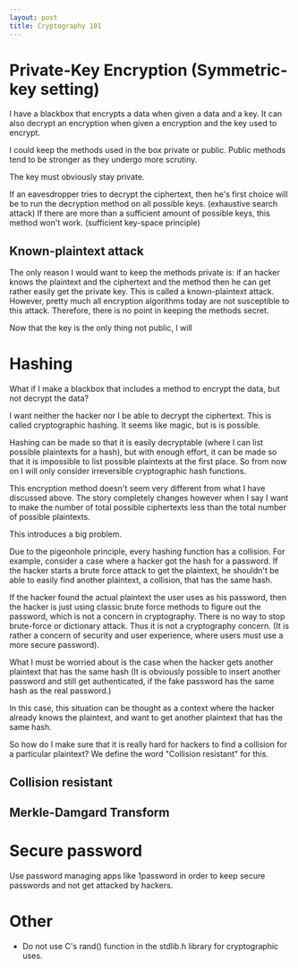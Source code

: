 ```yaml
---
layout: post
title: Cryptography 101
---
```

# Private-Key Encryption (Symmetric-key setting)
I have a blackbox that encrypts a data when given a data and a key. It can also decrypt an encryption when given a encryption and the key used to encrypt.

I could keep the methods used in the box private or public. Public methods tend to be stronger as they undergo more scrutiny.

The key must obviously stay private.

If an eavesdropper tries to decrypt the ciphertext, then he's first choice will be to  run the decryption method on all possible keys. (exhaustive search attack) If there are more than a sufficient amount of possible keys, this method won't work. (sufficient key-space principle)

## Known-plaintext attack
The only reason I would want to keep the methods private is: if an hacker knows the plaintext and the ciphertext and the method then he can get rather easily get the private key. This is called a known-plaintext attack. However, pretty much all encryption algorithms today are not susceptible to this attack. Therefore, there is no point in keeping the methods secret.

Now that the key is the only thing not public, I will

# Hashing
What if I make a blackbox that includes a method to encrypt the data, but not decrypt the data?

I want neither the hacker nor I be able to decrypt the ciphertext. This is called cryptographic hashing. It seems like magic, but is is possible.

Hashing can be made so that it is easily decryptable (where I can list possible plaintexts for a hash), but with enough effort, it can be made so that it is impossible to list possible plaintexts at the first place. So from now on I will only consider irreversible cryptographic hash functions.

This encryption method doesn't seem very different from what I have discussed above. The story completely changes however when I say I want to make the number of total possible ciphertexts less than the total number of possible plaintexts.

This introduces a big problem.

Due to the pigeonhole principle, every hashing function has a collision. For example, consider a case where a hacker got the hash for a password. If the hacker starts a brute force attack to get the plaintext, he shouldn't be able to easily find another plaintext, a collision, that has the same hash.

If the hacker found the actual plaintext the user uses as his password, then the hacker is just using classic brute force methods to figure out the password, which is not a concern in cryptography. There is no way to stop brute-force or dictionary attack. Thus it is not a cryptography concern. (It is rather a concern of security and user experience, where users must use a more secure password).

What I must be worried about is the case when the hacker gets another plaintext that has the same hash 
(It is obviously possible to insert another password and still get authenticated, if the fake password has the same hash as the real password.)

In this case, this situation can be thought as a context where the hacker already knows the plaintext, and want to get another plaintext that has the same hash.

So how do I make sure that it is really hard for hackers to find a collision for a particular plaintext? We define the word "Collision resistant" for this.

## Collision resistant

## Merkle-Damgard Transform

# Secure password
Use password managing apps like 1password in order to keep secure passwords and not get attacked by hackers.

# Other
* Do not use C's rand() function in the stdlib.h library for cryptographic uses.
<!--stackedit_data:
eyJoaXN0b3J5IjpbLTM3NzYyODkyOSwtNzE5MTIzNTEwLC0xNz
I4MTA4MTYyLDQ5ODY3MTA2NCwxOTA4MTk2MzQ4LDEwNzYxNTE4
ODEsNjcxMTU2MzgxLC0xMDc3MDEwNTI5LC0xODcyOTQyOTYxLC
0xNjE3Nzg4NDkwLC0xMDA3NjEyODEzLDE3Njc5MTAxMTUsMTMz
NDQ3NjIyMSwtMjAxMzYwMzg5Miw1MzY5OTgzODRdfQ==
-->
